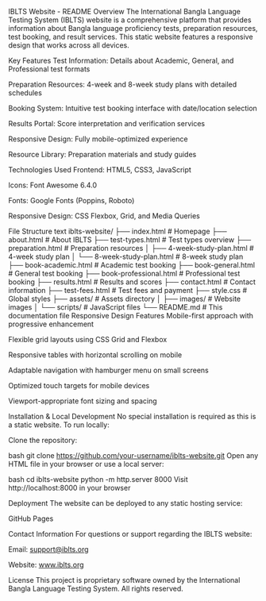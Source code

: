 IBLTS Website - README
Overview
The International Bangla Language Testing System (IBLTS) website is a comprehensive platform that provides information about Bangla language proficiency tests, preparation resources, test booking, and result services. This static website features a responsive design that works across all devices.

Key Features
Test Information: Details about Academic, General, and Professional test formats

Preparation Resources: 4-week and 8-week study plans with detailed schedules

Booking System: Intuitive test booking interface with date/location selection

Results Portal: Score interpretation and verification services

Responsive Design: Fully mobile-optimized experience

Resource Library: Preparation materials and study guides

Technologies Used
Frontend: HTML5, CSS3, JavaScript

Icons: Font Awesome 6.4.0

Fonts: Google Fonts (Poppins, Roboto)

Responsive Design: CSS Flexbox, Grid, and Media Queries

File Structure
text
iblts-website/
├── index.html                  # Homepage
├── about.html                  # About IBLTS
├── test-types.html             # Test types overview
├── preparation.html            # Preparation resources
│   ├── 4-week-study-plan.html  # 4-week study plan
│   └── 8-week-study-plan.html  # 8-week study plan
├── book-academic.html          # Academic test booking
├── book-general.html           # General test booking
├── book-professional.html      # Professional test booking
├── results.html                # Results and scores
├── contact.html                # Contact information
├── test-fees.html              # Test fees and payment
├── style.css                   # Global styles
├── assets/                     # Assets directory
│   ├── images/                 # Website images
│   └── scripts/                # JavaScript files
└── README.md                   # This documentation file
Responsive Design Features
Mobile-first approach with progressive enhancement

Flexible grid layouts using CSS Grid and Flexbox

Responsive tables with horizontal scrolling on mobile

Adaptable navigation with hamburger menu on small screens

Optimized touch targets for mobile devices

Viewport-appropriate font sizing and spacing

Installation & Local Development
No special installation is required as this is a static website. To run locally:

Clone the repository:

bash
git clone https://github.com/your-username/iblts-website.git
Open any HTML file in your browser or use a local server:

bash
cd iblts-website
python -m http.server 8000
Visit http://localhost:8000 in your browser

Deployment
The website can be deployed to any static hosting service:

GitHub Pages

Contact Information
For questions or support regarding the IBLTS website:

Email: support@iblts.org

Website: www.iblts.org

License
This project is proprietary software owned by the International Bangla Language Testing System. All rights reserved.
